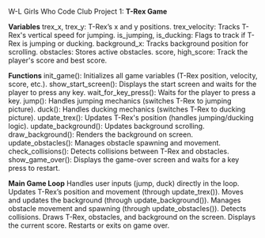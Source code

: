 W-L Girls Who Code Club
Project 1: 
**T-Rex Game**


**Variables**
trex_x, trex_y: T-Rex’s x and y positions.
trex_velocity: Tracks T-Rex's vertical speed for jumping.
is_jumping, is_ducking: Flags to track if T-Rex is jumping or ducking.
background_x: Tracks background position for scrolling.
obstacles: Stores active obstacles.
score, high_score: Track the player's score and best score.

**Functions**
init_game(): Initializes all game variables (T-Rex position, velocity, score, etc.).
show_start_screen(): Displays the start screen and waits for the player to press any key.
wait_for_key_press(): Waits for the player to press a key.
jump(): Handles jumping mechanics (switches T-Rex to jumping picture).
duck(): Handles ducking mechanics (switches T-Rex to ducking picture).
update_trex(): Updates T-Rex's position (handles jumping/ducking logic).
update_background(): Updates background scrolling.
draw_background(): Renders the background on screen.
update_obstacles(): Manages obstacle spawning and movement.
check_collisions(): Detects collisions between T-Rex and obstacles.
show_game_over(): Displays the game-over screen and waits for a key press to restart.

**Main Game Loop**
Handles user inputs (jump, duck) directly in the loop.
Updates T-Rex’s position and movement (through update_trex()).
Moves and updates the background (through update_background()).
Manages obstacle movement and spawning (through update_obstacles()).
Detects collisions.
Draws T-Rex, obstacles, and background on the screen.
Displays the current score.
Restarts or exits on game over.

